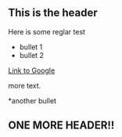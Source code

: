 ## This is the header

Here is some reglar test 

* bullet 1
* bullet 2

[Link to Google](http://www.goolge.com/)

more text.

*another bullet

## ONE MORE HEADER!!
